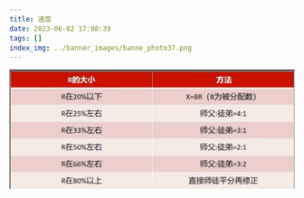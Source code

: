 ```yaml
---
title: 速度
date: 2023-06-02 17:08:39
tags: []
index_img: ../banner_images/banne_photo37.png
---
```

![](../images/Pasted%20image%2020230605093907.png)